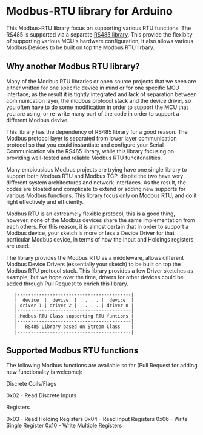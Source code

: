 # Modbus-RTU library for Arduino

This Modbus-RTU library focus on supporting various RTU functions. The RS485 is supported via a separate [RS485 library](https://github.com/e-tinkers/RS485.git). This provide the flexibity of supporting various MCU's hardware configuration, it also allows various Modbus Devices to be built on top the Modbus RTU lirbary.


## Why another Modbus RTU library?
Many of the Modbus RTU libraries or open source projects that we seen are either written for one specific device in mind or for one specific MCU interface, as the result it is tightly integrated and lack of separation between communication layer, the modbus protocol stack and the device driver, so you often have to do some modification in order to support the MCU that you are using, or re-write many part of the code in order to support a different Modbus devive.

This library has the dependency of RS485 library for a good reason. The Modbus protocol layer is separated from lower layer communication protocol so that you could instantiate and configure your Serial Communication via the RS485 library, while this library focusing on providing well-tested and reliable Modbus RTU funcitonalities.

Many embiousious Modbus projects are trying have one single library to support both Modbus RTU and Modbus TCP, dispite the two have very different system architectures and network interfaces. As the result, the codes are bloated and complicate to extend or adding new supports for various Modbus functions. This library focus only on Modbus RTU, and do it right effectively and efficiently.

Modbus RTU is an extreamely flexible protocol, this is a good thing, however, none of the Modbus devices share the same implementation from each others. For this reason, it is almost certain that in order to support a Modbus device, your sketch is more or less a Device Driver for that particular Modbus device, in terms of how the Input and Holdings registers are used.

The library provides the Modbus RTU as a middleware, allows different Modbus Device Drivers (essentially your sketch) to be built on top the Modbus RTU protocol stack. This library provides a few Driver sketches as example, but we hope over the time, drivers for other devices could be added through Pull Request to enrich this library.

       |------------------------------------------|
       |  device  |  devive  | . . . . |  device  |
       | driver 1 | driver 2 | . . . . | driver n |
       |------------------------------------------|
       | Modbus-RTU Class supporting RTU funtions |
       |------------------------------------------|
       |   RS485 Library based on Stream Class    |
       |------------------------------------------|

## Supported Modbus RTU functions
The following Modbus functions are available so far (Pull Request for adding new functionality is welcome):

Discrete Coils/Flags

0x02 - Read Discrete Inputs

Registers

0x03 - Read Holding Registers
0x04 - Read Input Registers
0x06 - Write Single Register
0x10 - Write Multiple Registers

